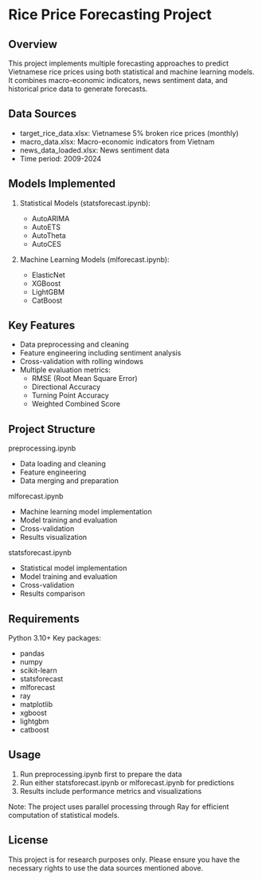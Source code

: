 # Rice Price Forecasting Project

## Overview
This project implements multiple forecasting approaches to predict Vietnamese rice prices using both statistical and machine learning models. It combines macro-economic indicators, news sentiment data, and historical price data to generate forecasts.

## Data Sources
- target_rice_data.xlsx: Vietnamese 5% broken rice prices (monthly)
- macro_data.xlsx: Macro-economic indicators from Vietnam  
- news_data_loaded.xlsx: News sentiment data
- Time period: 2009-2024

## Models Implemented
1. Statistical Models (statsforecast.ipynb):
   - AutoARIMA
   - AutoETS 
   - AutoTheta
   - AutoCES
   
2. Machine Learning Models (mlforecast.ipynb):
   - ElasticNet
   - XGBoost
   - LightGBM
   - CatBoost

## Key Features
- Data preprocessing and cleaning
- Feature engineering including sentiment analysis
- Cross-validation with rolling windows
- Multiple evaluation metrics:
  * RMSE (Root Mean Square Error)
  * Directional Accuracy
  * Turning Point Accuracy
  * Weighted Combined Score

## Project Structure
preprocessing.ipynb
- Data loading and cleaning
- Feature engineering
- Data merging and preparation

mlforecast.ipynb
- Machine learning model implementation
- Model training and evaluation
- Cross-validation
- Results visualization

statsforecast.ipynb
- Statistical model implementation
- Model training and evaluation
- Cross-validation
- Results comparison

## Requirements
Python 3.10+
Key packages:
- pandas
- numpy
- scikit-learn
- statsforecast
- mlforecast
- ray
- matplotlib
- xgboost
- lightgbm
- catboost

## Usage
1. Run preprocessing.ipynb first to prepare the data
2. Run either statsforecast.ipynb or mlforecast.ipynb for predictions
3. Results include performance metrics and visualizations

Note: The project uses parallel processing through Ray for efficient computation of statistical models.

## License
This project is for research purposes only. Please ensure you have the necessary rights to use the data sources mentioned above.